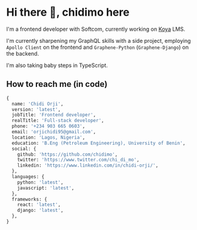 # Hi there 👋, chidimo here

I'm a frontend developer with Softcom, currently working on [Koya](https://koya.co) LMS.

I'm currently sharpening my GraphQL skills with a side project, employing `Apollo Client` on the frontend and `Graphene-Python` (`Graphene-Django`) on the backend.

I'm also taking baby steps in TypeScript.

<!--
**chidimo/chidimo** is a ✨ _special_ ✨ repository because its `README.md` (this file) appears on your GitHub profile.

Here are some ideas to get you started:

- 🔭 I’m currently working on ...
- 🌱 I’m currently learning ...
- 👯 I’m looking to collaborate on ...
- 🤔 I’m looking for help with ...
- 💬 Ask me about ...
- 📫 How to reach me: ...
- 😄 Pronouns: ...
- ⚡ Fun fact: ...
-->

## How to reach me (in code)

```python
{
  name: 'Chidi Orji',
  version: 'latest',
  jobTitle: 'Frontend developer',
  realTitle: 'Full-stack developer',
  phone: '+234 903 665 0603',
  email: 'orjichidi95@gmail.com',
  location: 'Lagos, Nigeria',
  education: 'B.Eng (Petroleum Engineering), University of Benin',
  social: {
    github: 'https://github.com/chidimo',
    twitter: 'https://www.twitter.com/chi_di_mo',
    linkedin: 'https://www.linkedin.com/in/chidi-orji/',
  },
  languages: {
    python: 'latest',
    javascript: 'latest',
  },
  frameworks: {
    react: 'latest',
    django: 'latest',
  },
}
```

